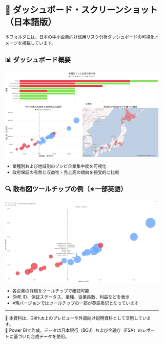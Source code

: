 # 📸 ダッシュボード・スクリーンショット（日本語版）

本フォルダには、日本の中小企業向け信用リスク分析ダッシュボードの可視化イメージを掲載しています。

## 📊 ダッシュボード概要

![ダッシュボードの概要](./ダッシュボードの概要.JPG)

- 業種別および地域別のゾンビ企業集中度を可視化  
- 政府保証の有無と収益性・売上高の傾向を視覚的に比較

## 🔍 散布図ツールチップの例（※一部英語）

![散布図ツールチップの例](./散布図ツールチップの例.JPG)

- 各企業の詳細をツールチップで確認可能  
- SME ID、保証ステータス、業種、従業員数、利益などを表示  
- ※現バージョンではツールチップの一部が英語表記となっています

---

📂 本資料は、GitHub上のプレビューや外部向け説明資料として活用しています。  
🔧 Power BIで作成。データは日本銀行（BOJ）および金融庁（FSA）のレポートに基づいた合成データを使用。
